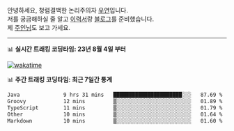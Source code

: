안녕하세요, 청렴결백한 논리주의자 [우연](https://dev-wooyeon.github.io/quiz-app/)입니다.  
저를 궁금해하실 줄 알고 [이력서](https://ieunune.notion.site/d836ecc9172144d4b39f185b89f16a62)랑 [블로그](https://notion-blog-ieunune.vercel.app)를 준비했습니다.  
제 [주인님](https://www.instagram.com/lovely_hiru_hari_s2/)도 보고 가세요.

---

📊 **실시간 트래킹 코딩타임: 23년 8월 4일 부터**  

[![wakatime](https://wakatime.com/badge/user/099dd627-fdab-4072-b87a-fa91c7a76d8d.svg?style=for-the-badge)](https://wakatime.com/@099dd627-fdab-4072-b87a-fa91c7a76d8d)

📊 **주간 트래킹 코딩타임: 최근 7일간 통계**

<!--START_SECTION:waka-->

```txt
Java              9 hrs 31 mins   ██████████████████████░░░   87.69 %
Groovy            12 mins         ▒░░░░░░░░░░░░░░░░░░░░░░░░   01.89 %
TypeScript        11 mins         ▒░░░░░░░░░░░░░░░░░░░░░░░░   01.79 %
Other             10 mins         ▒░░░░░░░░░░░░░░░░░░░░░░░░   01.64 %
Markdown          10 mins         ▒░░░░░░░░░░░░░░░░░░░░░░░░   01.60 %
```

<!--END_SECTION:waka-->

<!-- ![](./profile-3d-contrib/profile-night-view.svg)-->
